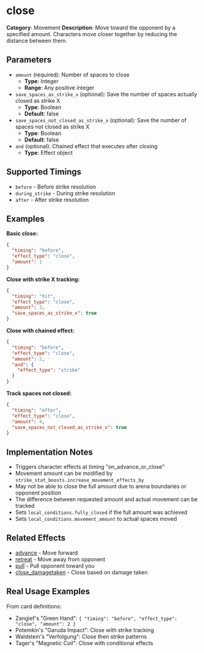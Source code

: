 # close

**Category**: Movement
**Description**: Move toward the opponent by a specified amount. Characters move closer together by reducing the distance between them.

## Parameters

- `amount` (required): Number of spaces to close
  - **Type**: Integer
  - **Range**: Any positive integer
- `save_spaces_as_strike_x` (optional): Save the number of spaces actually closed as strike X
  - **Type**: Boolean
  - **Default**: false
- `save_spaces_not_closed_as_strike_x` (optional): Save the number of spaces not closed as strike X
  - **Type**: Boolean
  - **Default**: false
- `and` (optional): Chained effect that executes after closing
  - **Type**: Effect object

## Supported Timings

- `before` - Before strike resolution
- `during_strike` - During strike resolution
- `after` - After strike resolution

## Examples

**Basic close:**
```json
{
  "timing": "before",
  "effect_type": "close",
  "amount": 1
}
```

**Close with strike X tracking:**
```json
{
  "timing": "hit",
  "effect_type": "close",
  "amount": 3,
  "save_spaces_as_strike_x": true
}
```

**Close with chained effect:**
```json
{
  "timing": "before",
  "effect_type": "close",
  "amount": 2,
  "and": {
    "effect_type": "strike"
  }
}
```

**Track spaces not closed:**
```json
{
  "timing": "after",
  "effect_type": "close",
  "amount": 4,
  "save_spaces_not_closed_as_strike_x": true
}
```

## Implementation Notes

- Triggers character effects at timing "on_advance_or_close"
- Movement amount can be modified by `strike_stat_boosts.increase_movement_effects_by`
- May not be able to close the full amount due to arena boundaries or opponent position
- The difference between requested amount and actual movement can be tracked
- Sets `local_conditions.fully_closed` if the full amount was achieved
- Sets `local_conditions.movement_amount` to actual spaces moved

## Related Effects

- [advance](advance.md) - Move forward
- [retreat](retreat.md) - Move away from opponent
- [pull](pull.md) - Pull opponent toward you
- [close_damagetaken](close_damagetaken.md) - Close based on damage taken

## Real Usage Examples

From card definitions:
- Zangief's "Green Hand": `{ "timing": "before", "effect_type": "close", "amount": 2 }`
- Potemkin's "Garuda Impact": Close with strike tracking
- Waldstein's "Verfolgung": Close then strike patterns
- Tager's "Magnetic Coil": Close with conditional effects